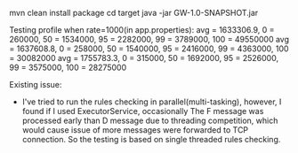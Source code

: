mvn clean install package
cd target
java -jar GW-1.0-SNAPSHOT.jar


Testing profile when rate=1000(in app.properties):
avg = 1633306.9, 0 = 260000, 50 = 1534000, 95 = 2282000, 99 = 3789000, 100 = 49550000
avg = 1637608.8, 0 = 258000, 50 = 1540000, 95 = 2416000, 99 = 4363000, 100 = 30082000
avg = 1755783.3, 0 = 315000, 50 = 1692000, 95 = 2526000, 99 = 3575000, 100 = 28275000

Existing issue:
- I've tried to run the rules checking in parallel(multi-tasking), 
however, I found if I used ExecutorService, occasionally The F message was processed early than
D message due to threading competition, which would cause issue of more messages were forwarded
to TCP connection. So the testing is based on single threaded rules checking.
